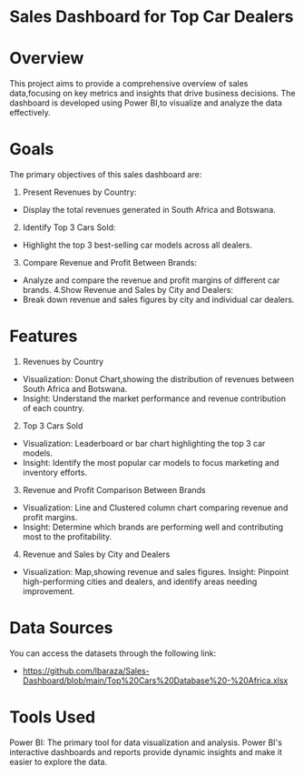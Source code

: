 # Sales Dashboard for Top Car Dealers
# Overview
This project aims to provide a comprehensive overview of sales data,focusing on key metrics and insights that drive business decisions. The dashboard is developed using Power BI,to visualize and analyze the data effectively.

# Goals
The primary objectives of this sales dashboard are:

1. Present Revenues by Country:
-  Display the total revenues generated in South Africa and Botswana.
2. Identify Top 3 Cars Sold:
-  Highlight the top 3 best-selling car models across all dealers.
3. Compare Revenue and Profit Between Brands:
- Analyze and compare the revenue and profit margins of different car brands.
4.Show Revenue and Sales by City and Dealers:
- Break down revenue and sales figures by city and individual car dealers.
# Features
1. Revenues by Country
- Visualization: Donut Chart,showing the distribution of revenues between South Africa and Botswana.
- Insight: Understand the market performance and revenue contribution of each country.
2. Top 3 Cars Sold
- Visualization: Leaderboard or bar chart highlighting the top 3 car models.
- Insight: Identify the most popular car models to focus marketing and inventory efforts.
3. Revenue and Profit Comparison Between Brands
- Visualization: Line and Clustered column chart comparing revenue and profit margins.
- Insight: Determine which brands are performing well and contributing most to the profitability.
4. Revenue and Sales by City and Dealers
- Visualization: Map,showing revenue and sales figures.
Insight: Pinpoint high-performing cities and dealers, and identify areas needing improvement.

# Data Sources
You can access the datasets through the following link:

- https://github.com/lbaraza/Sales-Dashboard/blob/main/Top%20Cars%20Database%20-%20Africa.xlsx

# Tools Used
Power BI: The primary tool for data visualization and analysis. Power BI's interactive dashboards and reports provide dynamic insights and make it easier to explore the data.
